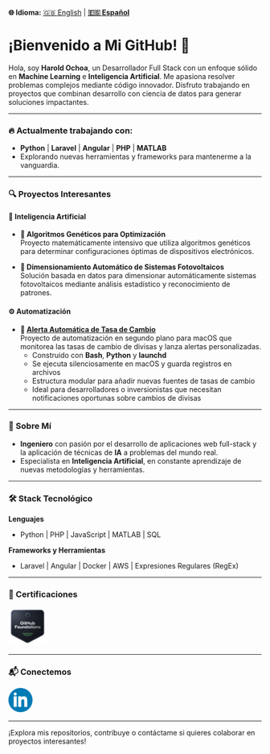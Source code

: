 **🌐 Idioma:** [🇬🇧 English](https://github.com/Harold2828) | **[🇪🇸 Español](README_ES.md)**

# ¡Bienvenido a Mi GitHub! 👋

Hola, soy **Harold Ochoa**, un Desarrollador Full Stack con un enfoque sólido en **Machine Learning** e **Inteligencia Artificial**. Me apasiona resolver problemas complejos mediante código innovador. Disfruto trabajando en proyectos que combinan desarrollo con ciencia de datos para generar soluciones impactantes.

---

### 🔥 Actualmente trabajando con:
- **Python** | **Laravel** | **Angular** | **PHP** | **MATLAB**  
- Explorando nuevas herramientas y frameworks para mantenerme a la vanguardia.

---

### 🔍 **Proyectos Interesantes**

#### 🤖 Inteligencia Artificial
- **🧬 Algoritmos Genéticos para Optimización**  
  Proyecto matemáticamente intensivo que utiliza algoritmos genéticos para determinar configuraciones óptimas de dispositivos electrónicos.

- **🔆 Dimensionamiento Automático de Sistemas Fotovoltaicos**  
  Solución basada en datos para dimensionar automáticamente sistemas fotovoltaicos mediante análisis estadístico y reconocimiento de patrones.

#### ⚙️ Automatización
- **💱 [Alerta Automática de Tasa de Cambio](https://github.com/Harold2828/ExchangeAlert)**  
  Proyecto de automatización en segundo plano para macOS que monitorea las tasas de cambio de divisas y lanza alertas personalizadas.  
  - Construido con **Bash**, **Python** y **launchd**
  - Se ejecuta silenciosamente en macOS y guarda registros en archivos
  - Estructura modular para añadir nuevas fuentes de tasas de cambio
  - Ideal para desarrolladores o inversionistas que necesitan notificaciones oportunas sobre cambios de divisas

---

### 💼 Sobre Mí
- **Ingeniero** con pasión por el desarrollo de aplicaciones web full-stack y la aplicación de técnicas de **IA** a problemas del mundo real.
- Especialista en **Inteligencia Artificial**, en constante aprendizaje de nuevas metodologías y herramientas.

---

### 🛠️ Stack Tecnológico

**Lenguajes**  
- Python | PHP | JavaScript | MATLAB | SQL

**Frameworks y Herramientas**  
- Laravel | Angular | Docker | AWS | Expresiones Regulares (RegEx)

---

### 📜 Certificaciones

<a href="https://www.credly.com/badges/fe422938-d349-4627-b26f-33c088348fd0" rel="nofollow">
   <img src="Images/github_foundations.png" alt="GithubFoundations" width=15% height=15%>
</a>

---

### 📬 Conectemos

[![LinkedIn](Images/LinkedIn.png)](https://www.linkedin.com/in/harold-oswaldo-ochoa-buitrago)

---

¡Explora mis repositorios, contribuye o contáctame si quieres colaborar en proyectos interesantes!
